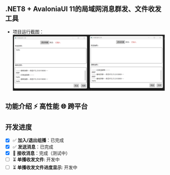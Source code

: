 ## .NET8 + AvaloniaUI 11的局域网消息群发、文件收发工具
* 项目运行截图：
  ![架构图](./docs/assets/jt1.PNG)
 
##  功能介绍 ⚡ 高性能 🌐 跨平台
## 开发进度
- [x] ✅ **加入/退出组播**：已完成  
- [x] ✅ **发送消息**：已完成  
- [x] 🎨 **接收消息**：完成（测试中）
- [ ] ⏳ **单播收发文件**: 开发中
- [ ] ⏳ **单播收发文件进度显示**: 开发中
